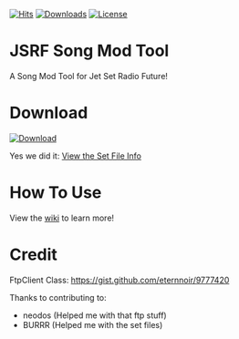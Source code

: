 [![Hits](https://hits.dwyl.com/chrisderwahre/JSRF_Song_Mod_Tool.svg)](http://hits.dwyl.com/chrisderwahre/JSRF_Song_Mod_Tool)
[![Downloads](https://img.shields.io/github/downloads/chrisderwahre/JSRF_Song_Mod_Tool/latest/total.svg?label=Downloads&maxAge=60)](https://github.com/chrisderwahre/JSRF_Song_Mod_Tool/releases)
[![License](https://img.shields.io/badge/License-MIT-blue.svg)](https://github.com/chrisderwahre/JSRF_Song_Mod_Tool/blob/master/LICENSE)

# JSRF Song Mod Tool
A Song Mod Tool for Jet Set Radio Future! 

# Download
[![Download](https://img.shields.io/github/downloads/chrisderwahre/JSRF_Song_Mod_Tool/latest/total.svg?label=Download&maxAge=60)](https://github.com/chrisderwahre/JSRF_Song_Mod_Tool/releases)

Yes we did it: [View the Set File Info](https://pastebin.com/raw/spiE5xup)

# How To Use
View the [wiki](https://github.com/chrisderwahre/JSRF_Song_Mod_Tool/wiki) to learn more!
 
# Credit

FtpClient Class: https://gist.github.com/eternnoir/9777420 

Thanks to contributing to:
 - neodos (Helped me with that ftp stuff)
 - BURRR (Helped me with the set files)
